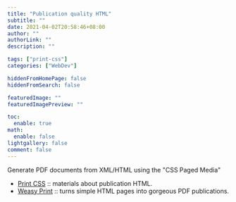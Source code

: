 ```yaml
---
title: "Publication quality HTML"
subtitle: ""
date: 2021-04-02T20:58:46+08:00
author: ""
authorLink: ""
description: ""

tags: ["print-css"]
categories: ["WebDev"]

hiddenFromHomePage: false
hiddenFromSearch: false

featuredImage: ""
featuredImagePreview: ""

toc:
  enable: true
math:
  enable: false
lightgallery: false
comment: false
---
```


Generate PDF documents from XML/HTML using the "CSS Paged Media"

<!--more-->

- [Print CSS](https://print-css.rocks/) :: materials about publication HTML.
- [Weasy Print](https://courtbouillon.org/weasyprint) :: turns simple HTML pages into gorgeous PDF publications.
